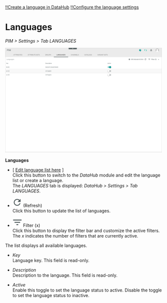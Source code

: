 [!!Create a language in DataHub](../../DataHub/Integration/05_ManageLanguages.md#create-a-language)
[!!Configure the language settings](../Integration/04_ConfigureLanguages.md)


# Languages

*PIM > Settings > Tab LANGUAGES*

![Languages](../../Assets/Screenshots/PIM/Settings/Languages/Languages.png "[Languages]")

**Languages**

- [ <u>Edit language list here</u> ]    
  Click this button to switch to the *DataHub* module and edit the language list or create a language.    
  The *LANGUAGES* tab is displayed: *DataHub > Settings > Tab LANGUAGES*.   

- ![Refresh](../../Assets/Icons/Refresh01.png "[Refresh]") (Refresh)   
  Click this button to update the list of languages.

- ![Filter](../../Assets/Icons/Filter.png "[Filter]") Filter (x)   
  Click this button to display the filter bar and customize the active filters. The *x* indicates the number of filters that are currently active.

The list displays all available languages.

- *Key*   
  Language key. This field is read-only.

- *Description*   
  Description to the language. This field is read-only.

- *Active*   
  Enable this toggle to set the language status to active. Disable the toggle to set the language status to inactive.
